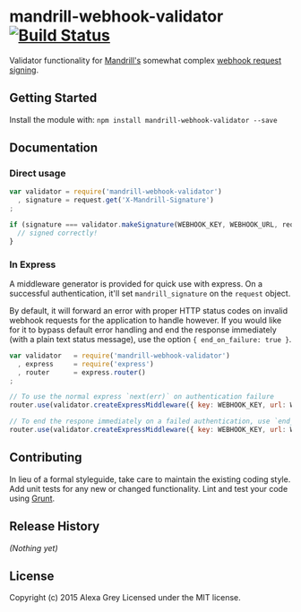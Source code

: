 # mandrill-webhook-validator [![Build Status](https://secure.travis-ci.org/scryptmouse/mandrill-webhook-validator.png?branch=master)](http://travis-ci.org/scryptmouse/mandrill-webhook-validator)

Validator functionality for [Mandrill's](http://mandrill.com/) somewhat complex [webhook request signing](http://help.mandrill.com/entries/23704122-Authenticating-webhook-requests).

## Getting Started
Install the module with: `npm install mandrill-webhook-validator --save`

## Documentation
### Direct usage
```javascript
var validator = require('mandrill-webhook-validator')
  , signature = request.get('X-Mandrill-Signature')
;

if (signature === validator.makeSignature(WEBHOOK_KEY, WEBHOOK_URL, request.body)) {
  // signed correctly!
}
```

### In Express
A middleware generator is provided for quick use with express. On a successful
authentication, it'll set `mandrill_signature` on the `request` object.

By default, it will forward an error with proper HTTP status codes on invalid
webhook requests for the application to handle however. If you would like for
it to bypass default error handling and end the response immediately (with a
plain text status message), use the option `{ end_on_failure: true }`.

```javascript
var validator	= require('mandrill-webhook-validator')
  , express		= require('express')
  , router      = express.router()
;

// To use the normal express `next(err)` on authentication failure
router.use(validator.createExpressMiddleware({ key: WEBHOOK_KEY, url: WEBHOOK_URL }));

// To end the respone immediately on a failed authentication, use `end_on_failure`
router.use(validator.createExpressMiddleware({ key: WEBHOOK_KEY, url: WEBHOOK_URL, end_on_failure: true }));
```

## Contributing
In lieu of a formal styleguide, take care to maintain the existing coding style. Add unit tests for any new or changed functionality. Lint and test your code using [Grunt](http://gruntjs.com/).

## Release History
_(Nothing yet)_

## License
Copyright (c) 2015 Alexa Grey
Licensed under the MIT license.
